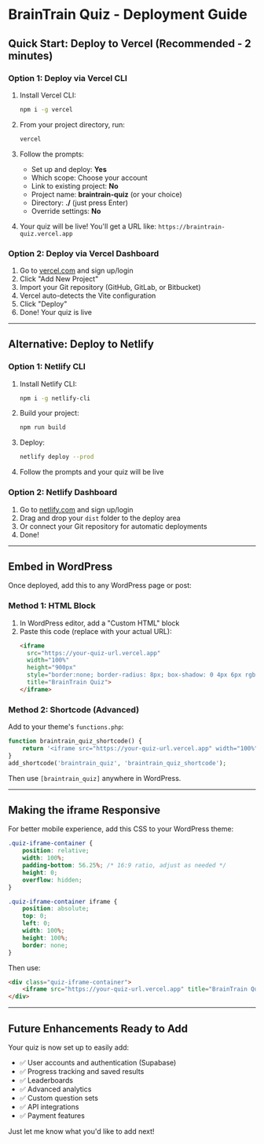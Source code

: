 # BrainTrain Quiz - Deployment Guide

## Quick Start: Deploy to Vercel (Recommended - 2 minutes)

### Option 1: Deploy via Vercel CLI
1. Install Vercel CLI:
   ```bash
   npm i -g vercel
   ```

2. From your project directory, run:
   ```bash
   vercel
   ```

3. Follow the prompts:
   - Set up and deploy: **Yes**
   - Which scope: Choose your account
   - Link to existing project: **No**
   - Project name: **braintrain-quiz** (or your choice)
   - Directory: **./** (just press Enter)
   - Override settings: **No**

4. Your quiz will be live! You'll get a URL like: `https://braintrain-quiz.vercel.app`

### Option 2: Deploy via Vercel Dashboard
1. Go to [vercel.com](https://vercel.com) and sign up/login
2. Click "Add New Project"
3. Import your Git repository (GitHub, GitLab, or Bitbucket)
4. Vercel auto-detects the Vite configuration
5. Click "Deploy"
6. Done! Your quiz is live

---

## Alternative: Deploy to Netlify

### Option 1: Netlify CLI
1. Install Netlify CLI:
   ```bash
   npm i -g netlify-cli
   ```

2. Build your project:
   ```bash
   npm run build
   ```

3. Deploy:
   ```bash
   netlify deploy --prod
   ```

4. Follow the prompts and your quiz will be live

### Option 2: Netlify Dashboard
1. Go to [netlify.com](https://netlify.com) and sign up/login
2. Drag and drop your `dist` folder to the deploy area
3. Or connect your Git repository for automatic deployments
4. Done!

---

## Embed in WordPress

Once deployed, add this to any WordPress page or post:

### Method 1: HTML Block
1. In WordPress editor, add a "Custom HTML" block
2. Paste this code (replace with your actual URL):
   ```html
   <iframe
     src="https://your-quiz-url.vercel.app"
     width="100%"
     height="900px"
     style="border:none; border-radius: 8px; box-shadow: 0 4px 6px rgba(0,0,0,0.1);"
     title="BrainTrain Quiz">
   </iframe>
   ```

### Method 2: Shortcode (Advanced)
Add to your theme's `functions.php`:
```php
function braintrain_quiz_shortcode() {
    return '<iframe src="https://your-quiz-url.vercel.app" width="100%" height="900px" style="border:none; border-radius: 8px;" title="BrainTrain Quiz"></iframe>';
}
add_shortcode('braintrain_quiz', 'braintrain_quiz_shortcode');
```

Then use `[braintrain_quiz]` anywhere in WordPress.

---

## Making the iframe Responsive

For better mobile experience, add this CSS to your WordPress theme:

```css
.quiz-iframe-container {
    position: relative;
    width: 100%;
    padding-bottom: 56.25%; /* 16:9 ratio, adjust as needed */
    height: 0;
    overflow: hidden;
}

.quiz-iframe-container iframe {
    position: absolute;
    top: 0;
    left: 0;
    width: 100%;
    height: 100%;
    border: none;
}
```

Then use:
```html
<div class="quiz-iframe-container">
    <iframe src="https://your-quiz-url.vercel.app" title="BrainTrain Quiz"></iframe>
</div>
```

---

## Future Enhancements Ready to Add

Your quiz is now set up to easily add:
- ✅ User accounts and authentication (Supabase)
- ✅ Progress tracking and saved results
- ✅ Leaderboards
- ✅ Advanced analytics
- ✅ Custom question sets
- ✅ API integrations
- ✅ Payment features

Just let me know what you'd like to add next!
